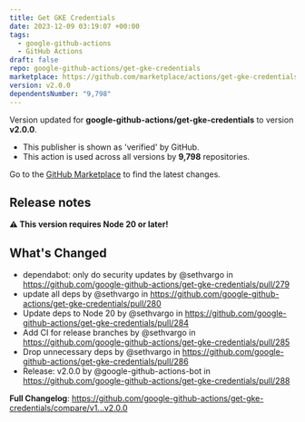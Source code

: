 ```yaml
---
title: Get GKE Credentials
date: 2023-12-09 03:19:07 +00:00
tags:
  - google-github-actions
  - GitHub Actions
draft: false
repo: google-github-actions/get-gke-credentials
marketplace: https://github.com/marketplace/actions/get-gke-credentials
version: v2.0.0
dependentsNumber: "9,798"
---
```



Version updated for **google-github-actions/get-gke-credentials** to version **v2.0.0**.
- This publisher is shown as 'verified' by GitHub.
- This action is used across all versions by **9,798** repositories.

Go to the [GitHub Marketplace](https://github.com/marketplace/actions/get-gke-credentials) to find the latest changes.

## Release notes

**:warning: This version requires Node 20 or later!**

## What's Changed
* dependabot: only do security updates by @sethvargo in https://github.com/google-github-actions/get-gke-credentials/pull/279
* update all deps by @sethvargo in https://github.com/google-github-actions/get-gke-credentials/pull/280
* Update deps to Node 20 by @sethvargo in https://github.com/google-github-actions/get-gke-credentials/pull/284
* Add CI for release branches by @sethvargo in https://github.com/google-github-actions/get-gke-credentials/pull/285
* Drop unnecessary deps by @sethvargo in https://github.com/google-github-actions/get-gke-credentials/pull/286
* Release: v2.0.0 by @google-github-actions-bot in https://github.com/google-github-actions/get-gke-credentials/pull/288


**Full Changelog**: https://github.com/google-github-actions/get-gke-credentials/compare/v1...v2.0.0
